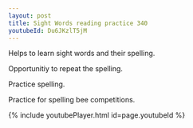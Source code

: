 ```yaml
---
layout: post
title: Sight Words reading practice 340
youtubeId: Du6JKzlT5jM
---
```

 
 
Helps to learn sight words and their spelling.

Opportunitiy to repeat the spelling. 

Practice spelling. 
 
Practice for spelling bee competitions. 
 
{% include youtubePlayer.html id=page.youtubeId %}
 
 
